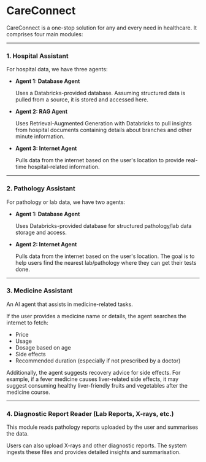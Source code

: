 # CareConnect

CareConnect is a one-stop solution for any and every need in healthcare. It comprises four main modules:

---

### **1. Hospital Assistant**

For hospital data, we have three agents:

- **Agent 1: Database Agent**
    
    Uses a Databricks-provided database. Assuming structured data is pulled from a source, it is stored and accessed here.
    
- **Agent 2: RAG Agent**
    
    Uses Retrieval-Augmented Generation with Databricks to pull insights from hospital documents containing details about branches and other minute information.
    
- **Agent 3: Internet Agent**
    
    Pulls data from the internet based on the user's location to provide real-time hospital-related information.
    

---

### **2. Pathology Assistant**

For pathology or lab data, we have two agents:

- **Agent 1: Database Agent**
    
    Uses Databricks-provided database for structured pathology/lab data storage and access.
    
- **Agent 2: Internet Agent**
    
    Pulls data from the internet based on the user's location. The goal is to help users find the nearest lab/pathology where they can get their tests done.
    

---

### **3. Medicine Assistant**

An AI agent that assists in medicine-related tasks.

If the user provides a medicine name or details, the agent searches the internet to fetch:

- Price
- Usage
- Dosage based on age
- Side effects
- Recommended duration (especially if not prescribed by a doctor)

Additionally, the agent suggests recovery advice for side effects. For example, if a fever medicine causes liver-related side effects, it may suggest consuming healthy liver-friendly fruits and vegetables after the medicine course.

---

### **4. Diagnostic Report Reader (Lab Reports, X-rays, etc.)**

This module reads pathology reports uploaded by the user and summarises the data.

Users can also upload X-rays and other diagnostic reports. The system ingests these files and provides detailed insights and summarisation.
